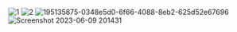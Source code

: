 ![1](https://user-images.githubusercontent.com/105069006/171213480-6695b6ae-6d2c-46a1-bc08-9bcf0bced432.png)
![2](https://user-images.githubusercontent.com/105069006/195093012-fb267ccb-3845-4752-b566-55989714eb4b.png)
![195135875-0348e5d0-6f66-4088-8eb2-625d52e67696](https://github.com/aktu-lucknow-result-btech2024-ac-in/aktu-lucknow-result-btech2024-ac-in.github.io/assets/105069006/eb607d5c-f446-4bf0-a8b3-1d6afd8541ac)
![Screenshot 2023-06-09 201431](https://github.com/aktu-lucknow-result-btech2024-ac-in/aktu-lucknow-result-btech2024-ac-in.github.io/assets/105069006/5bee3cb9-fbba-4834-a0c6-863efe84a1c9)
